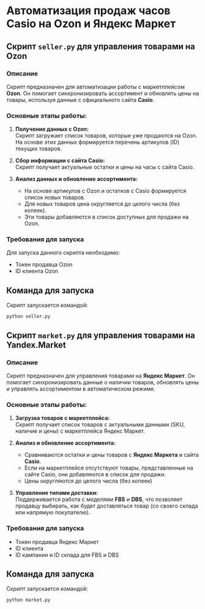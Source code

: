 # Автоматизация продаж часов Casio на Ozon и Яндекс Маркет

## Скрипт `seller.py` для управления товарами на Ozon

### Описание
Скрипт предназначен для автоматизации работы с маркетплейсом **Ozon**. Он помогает синхронизировать ассортимент и обновлять цены на товары, используя данные с официального сайта **Casio**.  

### Основные этапы работы:
1. **Получение данных с Ozon:**  
   Скрипт загружает список товаров, которые уже продаются на Ozon. На основе этих данных формируется перечень артикулов (ID) текущих товаров.

2. **Сбор информации с сайта Casio:**  
   Скрипт получает актуальные остатки и цены на часы с сайта Casio.

3. **Анализ данных и обновление ассортимента:**  
   - На основе артикулов с Ozon и остатков с Casio формируется список новых товаров.  
   - Для новых товаров цена округляется до целого числа (без копеек).  
   - Эти товары добавляются в список доступных для продажи на Ozon.  

### Требования для запуска
Для запуска данного скрипта необходимо:
- Токен продавца Ozon
- ID клиента Ozon

## Команда для запуска
Скрипт запускается командой:
```
python seller.py
```

## Скрипт `market.py` для управления товарами на Yandex.Market

### Описание
Скрипт предназначен для управления товарами на **Яндекс Маркет**. Он помогает синхронизировать данные о наличии товаров, обновлять цены и управлять ассортиментом в автоматическом режиме.

### Основные этапы работы:
1. **Загрузка товаров с маркетплейса:**  
   Скрипт получает список товаров с актуальными данными (SKU, наличие и цены) с маркетплейса Яндекс Маркет.

2. **Анализ и обновление ассортимента:**  
   - Сравниваются остатки и цены товаров с **Яндекс Маркета** и сайта **Casio**.  
   - Если на маркетплейсе отсутствуют товары, представленные на сайте Casio, они добавляются в список для продажи.  
   - Цены округляются до целого числа (без копеек)

3. **Управление типами доставки:**  
   Поддерживается работа с моделями **FBS** и **DBS**, что позволяет продавцу выбирать, как будет доставляться товар (со своего склада или напрямую покупателю).

### Требования для запуска
- Токен продавца Яндекс Маркет
- ID клиента
- ID кампании и ID склада для FBS и DBS 

## Команда для запуска
Скрипт запускается командой:
```
python market.py
```
